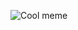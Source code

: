 ![Cool meme](https://www.askideas.com/media/47/Cool-Story-Bro-Changed-My-Life-Funny-Cool-Meme-Picture.jpg)
